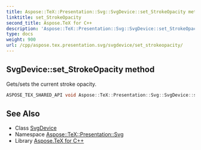 ```yaml
---
title: Aspose::TeX::Presentation::Svg::SvgDevice::set_StrokeOpacity method
linktitle: set_StrokeOpacity
second_title: Aspose.TeX for C++
description: 'Aspose::TeX::Presentation::Svg::SvgDevice::set_StrokeOpacity method. Gets/sets the current stroke opacity in C++.'
type: docs
weight: 900
url: /cpp/aspose.tex.presentation.svg/svgdevice/set_strokeopacity/
---
```

## SvgDevice::set_StrokeOpacity method


Gets/sets the current stroke opacity.

```cpp
ASPOSE_TEX_SHARED_API void Aspose::TeX::Presentation::Svg::SvgDevice::set_StrokeOpacity(float value) override
```




## See Also

* Class [SvgDevice](../)
* Namespace [Aspose::TeX::Presentation::Svg](../../)
* Library [Aspose.TeX for C++](../../../)
